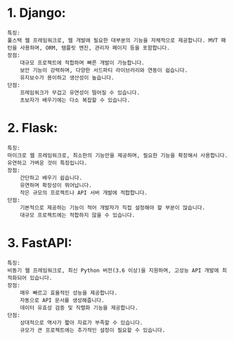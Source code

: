 # 1. Django:

    특징:
    풀스택 웹 프레임워크로, 웹 개발에 필요한 대부분의 기능을 자체적으로 제공합니다. MVT 패턴을 사용하며, ORM, 템플릿 엔진, 관리자 페이지 등을 포함합니다.
    장점:
        대규모 프로젝트에 적합하며 빠른 개발이 가능합니다.
        보안 기능이 강력하며, 다양한 서드파티 라이브러리와 연동이 쉽습니다.
        유지보수가 용이하고 생산성이 높습니다. 
    단점:
        프레임워크가 무겁고 유연성이 떨어질 수 있습니다.
        초보자가 배우기에는 다소 복잡할 수 있습니다. 

# 2. Flask:

    특징:
    마이크로 웹 프레임워크로, 최소한의 기능만을 제공하며, 필요한 기능을 확장해서 사용합니다. 유연하고 가벼운 것이 특징입니다.
    장점:
        간단하고 배우기 쉽습니다.
        유연하며 확장성이 뛰어납니다.
        작은 규모의 프로젝트나 API 서버 개발에 적합합니다. 
    단점:
        기본적으로 제공하는 기능이 적어 개발자가 직접 설정해야 할 부분이 많습니다.
        대규모 프로젝트에는 적합하지 않을 수 있습니다. 

# 3. FastAPI:

    특징:
    비동기 웹 프레임워크로, 최신 Python 버전(3.6 이상)을 지원하며, 고성능 API 개발에 최적화되어 있습니다.
    장점:
        매우 빠르고 효율적인 성능을 제공합니다.
        자동으로 API 문서를 생성해줍니다.
        데이터 유효성 검증 및 직렬화 기능을 제공합니다. 
    단점:
        상대적으로 역사가 짧아 자료가 부족할 수 있습니다.
        규모가 큰 프로젝트에는 추가적인 설정이 필요할 수 있습니다. 
